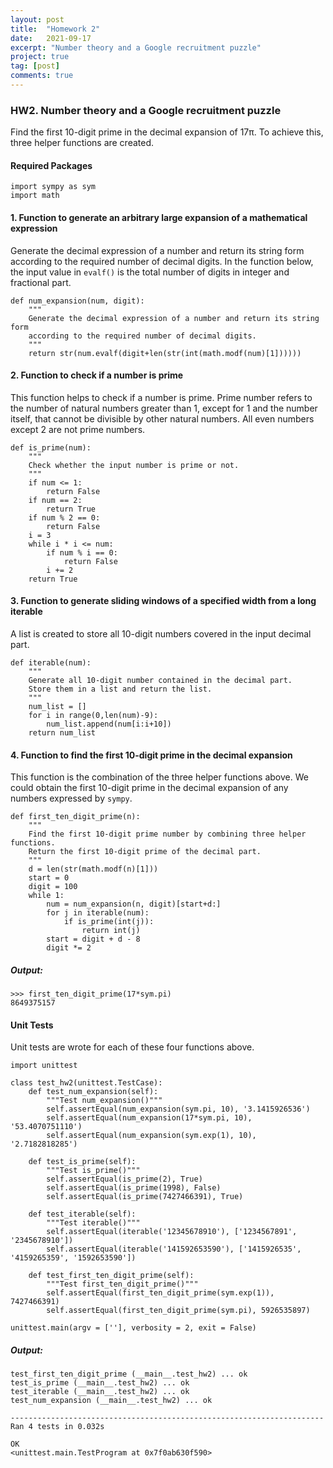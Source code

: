```yaml
---
layout: post
title:  "Homework 2"
date:   2021-09-17
excerpt: "Number theory and a Google recruitment puzzle"
project: true
tag: [post]
comments: true
---
```



### HW2. Number theory and a Google recruitment puzzle
Find the first 10-digit prime in the decimal expansion of 17π. To achieve this, three helper functions are created.

#### Required Packages
```
import sympy as sym
import math
```

#### 1. Function to generate an arbitrary large expansion of a mathematical expression
Generate the decimal expression of a number and return its string form according to the required number of decimal digits. In the function below, the input value in `evalf()` is the total number of digits in integer and fractional part.

```
def num_expansion(num, digit):
    """
    Generate the decimal expression of a number and return its string form
    according to the required number of decimal digits.
    """
    return str(num.evalf(digit+len(str(int(math.modf(num)[1])))))
```

#### 2. Function to check if a number is prime
This function helps to check if a number is prime. Prime number refers to the number of natural numbers greater than 1, except for 1 and the number itself, that cannot be divisible by other natural numbers. All even numbers except 2 are not prime numbers.

```
def is_prime(num):
    """
    Check whether the input number is prime or not.
    """
    if num <= 1:
        return False
    if num == 2:
        return True
    if num % 2 == 0:
        return False
    i = 3
    while i * i <= num:
        if num % i == 0:
            return False
        i += 2
    return True
```

#### 3. Function to generate sliding windows of a specified width from a long iterable
A list is created to store all 10-digit numbers covered in the input decimal part.

```
def iterable(num):
    """
    Generate all 10-digit number contained in the decimal part.
    Store them in a list and return the list.
    """
    num_list = []
    for i in range(0,len(num)-9):
        num_list.append(num[i:i+10])
    return num_list
```

#### 4. Function to find the first 10-digit prime in the decimal expansion
This function is the combination of the three helper functions above. We could obtain the first 10-digit prime in the decimal expansion of any numbers expressed by `sympy`.

```
def first_ten_digit_prime(n):
    """
    Find the first 10-digit prime number by combining three helper functions.
    Return the first 10-digit prime of the decimal part.
    """
    d = len(str(math.modf(n)[1]))
    start = 0
    digit = 100
    while 1:
        num = num_expansion(n, digit)[start+d:]
        for j in iterable(num):
            if is_prime(int(j)):
                return int(j)
        start = digit + d - 8
        digit *= 2
```
##### Output:
```
>>> first_ten_digit_prime(17*sym.pi)
8649375157
```

#### Unit Tests
Unit tests are wrote for each of these four functions above.

```
import unittest

class test_hw2(unittest.TestCase):
    def test_num_expansion(self):
        """Test num_expansion()"""
        self.assertEqual(num_expansion(sym.pi, 10), '3.1415926536')
        self.assertEqual(num_expansion(17*sym.pi, 10), '53.4070751110')
        self.assertEqual(num_expansion(sym.exp(1), 10), '2.7182818285')
    
    def test_is_prime(self):
        """Test is_prime()"""
        self.assertEqual(is_prime(2), True)
        self.assertEqual(is_prime(1998), False)
        self.assertEqual(is_prime(7427466391), True)
    
    def test_iterable(self):
        """Test iterable()"""
        self.assertEqual(iterable('12345678910'), ['1234567891', '2345678910'])
        self.assertEqual(iterable('141592653590'), ['1415926535', '4159265359', '1592653590'])
    
    def test_first_ten_digit_prime(self):
        """Test first_ten_digit_prime()"""
        self.assertEqual(first_ten_digit_prime(sym.exp(1)), 7427466391)
        self.assertEqual(first_ten_digit_prime(sym.pi), 5926535897)

unittest.main(argv = [''], verbosity = 2, exit = False)
```

##### Output:
```
test_first_ten_digit_prime (__main__.test_hw2) ... ok
test_is_prime (__main__.test_hw2) ... ok
test_iterable (__main__.test_hw2) ... ok
test_num_expansion (__main__.test_hw2) ... ok

----------------------------------------------------------------------
Ran 4 tests in 0.032s

OK
<unittest.main.TestProgram at 0x7f0ab630f590>
```
